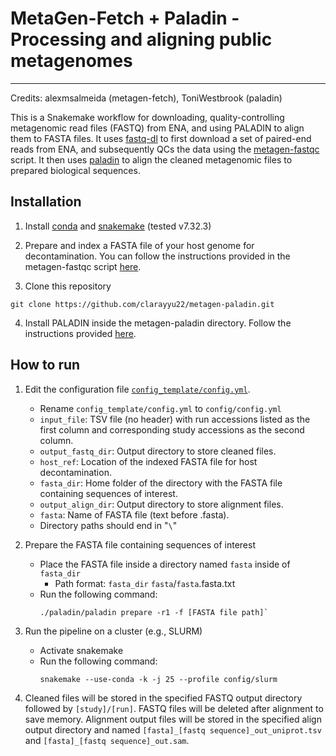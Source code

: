# MetaGen-Fetch + Paladin - Processing and aligning public metagenomes


----
Credits: alexmsalmeida (metagen-fetch), ToniWestbrook (paladin)

This is a Snakemake workflow for downloading, quality-controlling metagenomic read files (FASTQ) from ENA, and using PALADIN to align them to FASTA files. It uses [fastq-dl](https://github.com/rpetit3/fastq-dl) to first download a set of paired-end reads from ENA, and subsequently QCs the data using the [metagen-fastqc](https://github.com/alexmsalmeida/Metagen-FastQC) script. It then uses [paladin](https://github.com/ToniWestbrook/paladin) to align the cleaned metagenomic files to prepared biological sequences. 

## Installation

1. Install [conda](https://conda.io/projects/conda/en/latest/user-guide/install/index.html) and [snakemake](https://snakemake.readthedocs.io/en/stable/getting_started/installation.html) (tested v7.32.3)

2. Prepare and index a FASTA file of your host genome for decontamination. You can follow the instructions provided in the metagen-fastqc script [here](https://github.com/alexmsalmeida/Metagen-FastQC).

3. Clone this repository
```
git clone https://github.com/clarayyu22/metagen-paladin.git
```

4. Install PALADIN inside the metagen-paladin directory. Follow the instructions provided [here](https://github.com/ToniWestbrook/paladin). 

## How to run

1. Edit the configuration file [`config_template/config.yml`](config_template/config.yml).
    - Rename `config_template/config.yml` to `config/config.yml`
    - `input_file`: TSV file (no header) with run accessions listed as the first column and corresponding study accessions as the second column.
    - `output_fastq_dir`: Output directory to store cleaned files.
    - `host_ref`: Location of the indexed FASTA file for host decontamination.
    - `fasta_dir`: Home folder of the directory with the FASTA file containing sequences of interest. 
    - `output_align_dir`: Output directory to store alignment files.
    - `fasta`: Name of FASTA file (text before .fasta). 
    - Directory paths should end in "`\`"

2. Prepare the FASTA file containing sequences of interest
    - Place the FASTA file inside a directory named `fasta` inside of `fasta_dir`
        - Path format: `fasta_dir` `fasta`/`fasta`.fasta.txt
    - Run the following command: 
        ```
        ./paladin/paladin prepare -r1 -f [FASTA file path]`
        ```

3. Run the pipeline on a cluster (e.g., SLURM)
    - Activate snakemake
    - Run the following command: 
        ```
        snakemake --use-conda -k -j 25 --profile config/slurm
        ```

3. Cleaned files will be stored in the specified FASTQ output directory followed by `[study]/[run]`. FASTQ files will be deleted after alignment to save memory. Alignment output files will be stored in the specified align output directory and named `[fasta]_[fastq sequence]_out_uniprot.tsv` and `[fasta]_[fastq sequence]_out.sam`. 
